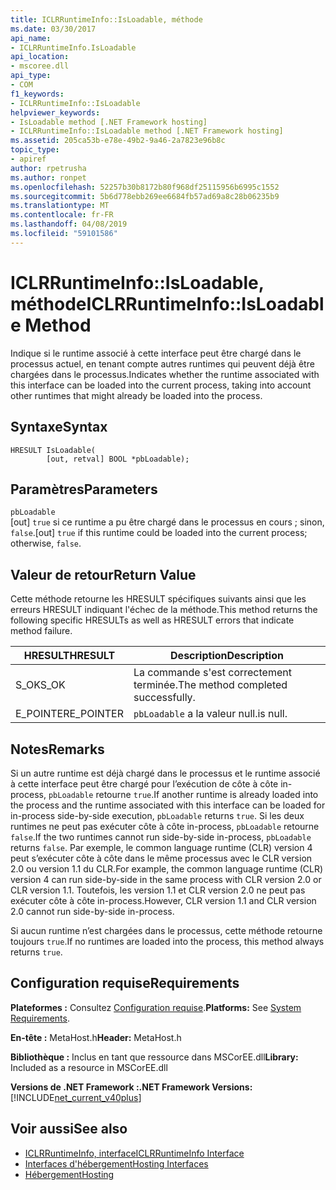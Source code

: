 ```yaml
---
title: ICLRRuntimeInfo::IsLoadable, méthode
ms.date: 03/30/2017
api_name:
- ICLRRuntimeInfo.IsLoadable
api_location:
- mscoree.dll
api_type:
- COM
f1_keywords:
- ICLRRuntimeInfo::IsLoadable
helpviewer_keywords:
- IsLoadable method [.NET Framework hosting]
- ICLRRuntimeInfo::IsLoadable method [.NET Framework hosting]
ms.assetid: 205ca53b-e78e-49b2-9a46-2a7823e96b8c
topic_type:
- apiref
author: rpetrusha
ms.author: ronpet
ms.openlocfilehash: 52257b30b8172b80f968df25115956b6995c1552
ms.sourcegitcommit: 5b6d778ebb269ee6684fb57ad69a8c28b06235b9
ms.translationtype: MT
ms.contentlocale: fr-FR
ms.lasthandoff: 04/08/2019
ms.locfileid: "59101586"
---
```

# <a name="iclrruntimeinfoisloadable-method"></a><span data-ttu-id="390a5-102">ICLRRuntimeInfo::IsLoadable, méthode</span><span class="sxs-lookup"><span data-stu-id="390a5-102">ICLRRuntimeInfo::IsLoadable Method</span></span>
<span data-ttu-id="390a5-103">Indique si le runtime associé à cette interface peut être chargé dans le processus actuel, en tenant compte autres runtimes qui peuvent déjà être chargées dans le processus.</span><span class="sxs-lookup"><span data-stu-id="390a5-103">Indicates whether the runtime associated with this interface can be loaded into the current process, taking into account other runtimes that might already be loaded into the process.</span></span>  
  
## <a name="syntax"></a><span data-ttu-id="390a5-104">Syntaxe</span><span class="sxs-lookup"><span data-stu-id="390a5-104">Syntax</span></span>  
  
```  
HRESULT IsLoadable(  
        [out, retval] BOOL *pbLoadable);  
```  
  
## <a name="parameters"></a><span data-ttu-id="390a5-105">Paramètres</span><span class="sxs-lookup"><span data-stu-id="390a5-105">Parameters</span></span>  
 `pbLoadable`  
 <span data-ttu-id="390a5-106">[out] `true` si ce runtime a pu être chargé dans le processus en cours ; sinon, `false`.</span><span class="sxs-lookup"><span data-stu-id="390a5-106">[out] `true` if this runtime could be loaded into the current process; otherwise, `false`.</span></span>  
  
## <a name="return-value"></a><span data-ttu-id="390a5-107">Valeur de retour</span><span class="sxs-lookup"><span data-stu-id="390a5-107">Return Value</span></span>  
 <span data-ttu-id="390a5-108">Cette méthode retourne les HRESULT spécifiques suivants ainsi que les erreurs HRESULT indiquant l'échec de la méthode.</span><span class="sxs-lookup"><span data-stu-id="390a5-108">This method returns the following specific HRESULTs as well as HRESULT errors that indicate method failure.</span></span>  
  
|<span data-ttu-id="390a5-109">HRESULT</span><span class="sxs-lookup"><span data-stu-id="390a5-109">HRESULT</span></span>|<span data-ttu-id="390a5-110">Description</span><span class="sxs-lookup"><span data-stu-id="390a5-110">Description</span></span>|  
|-------------|-----------------|  
|<span data-ttu-id="390a5-111">S_OK</span><span class="sxs-lookup"><span data-stu-id="390a5-111">S_OK</span></span>|<span data-ttu-id="390a5-112">La commande s'est correctement terminée.</span><span class="sxs-lookup"><span data-stu-id="390a5-112">The method completed successfully.</span></span>|  
|<span data-ttu-id="390a5-113">E_POINTER</span><span class="sxs-lookup"><span data-stu-id="390a5-113">E_POINTER</span></span>|`pbLoadable` <span data-ttu-id="390a5-114">a la valeur null.</span><span class="sxs-lookup"><span data-stu-id="390a5-114">is null.</span></span>|  
  
## <a name="remarks"></a><span data-ttu-id="390a5-115">Notes</span><span class="sxs-lookup"><span data-stu-id="390a5-115">Remarks</span></span>  
 <span data-ttu-id="390a5-116">Si un autre runtime est déjà chargé dans le processus et le runtime associé à cette interface peut être chargé pour l’exécution de côte à côte in-process, `pbLoadable` retourne `true`.</span><span class="sxs-lookup"><span data-stu-id="390a5-116">If another runtime is already loaded into the process and the runtime associated with this interface can be loaded for in-process side-by-side execution, `pbLoadable` returns `true`.</span></span> <span data-ttu-id="390a5-117">Si les deux runtimes ne peut pas exécuter côte à côte in-process, `pbLoadable` retourne `false`.</span><span class="sxs-lookup"><span data-stu-id="390a5-117">If the two runtimes cannot run side-by-side in-process, `pbLoadable` returns `false`.</span></span> <span data-ttu-id="390a5-118">Par exemple, le common language runtime (CLR) version 4 peut s’exécuter côte à côte dans le même processus avec le CLR version 2.0 ou version 1.1 du CLR.</span><span class="sxs-lookup"><span data-stu-id="390a5-118">For example, the common language runtime (CLR) version 4 can run side-by-side in the same process with CLR version 2.0 or CLR version 1.1.</span></span> <span data-ttu-id="390a5-119">Toutefois, les version 1.1 et CLR version 2.0 ne peut pas exécuter côte à côte in-process.</span><span class="sxs-lookup"><span data-stu-id="390a5-119">However, CLR version 1.1 and CLR version 2.0 cannot run side-by-side in-process.</span></span>  
  
 <span data-ttu-id="390a5-120">Si aucun runtime n’est chargées dans le processus, cette méthode retourne toujours `true`.</span><span class="sxs-lookup"><span data-stu-id="390a5-120">If no runtimes are loaded into the process, this method always returns `true`.</span></span>  
  
## <a name="requirements"></a><span data-ttu-id="390a5-121">Configuration requise</span><span class="sxs-lookup"><span data-stu-id="390a5-121">Requirements</span></span>  
 <span data-ttu-id="390a5-122">**Plateformes :** Consultez [Configuration requise](../../../../docs/framework/get-started/system-requirements.md).</span><span class="sxs-lookup"><span data-stu-id="390a5-122">**Platforms:** See [System Requirements](../../../../docs/framework/get-started/system-requirements.md).</span></span>  
  
 <span data-ttu-id="390a5-123">**En-tête :** MetaHost.h</span><span class="sxs-lookup"><span data-stu-id="390a5-123">**Header:** MetaHost.h</span></span>  
  
 <span data-ttu-id="390a5-124">**Bibliothèque :** Inclus en tant que ressource dans MSCorEE.dll</span><span class="sxs-lookup"><span data-stu-id="390a5-124">**Library:** Included as a resource in MSCorEE.dll</span></span>  
  
 **<span data-ttu-id="390a5-125">Versions de .NET Framework :</span><span class="sxs-lookup"><span data-stu-id="390a5-125">.NET Framework Versions:</span></span>** [!INCLUDE[net_current_v40plus](../../../../includes/net-current-v40plus-md.md)]  
  
## <a name="see-also"></a><span data-ttu-id="390a5-126">Voir aussi</span><span class="sxs-lookup"><span data-stu-id="390a5-126">See also</span></span>

- [<span data-ttu-id="390a5-127">ICLRRuntimeInfo, interface</span><span class="sxs-lookup"><span data-stu-id="390a5-127">ICLRRuntimeInfo Interface</span></span>](../../../../docs/framework/unmanaged-api/hosting/iclrruntimeinfo-interface.md)
- [<span data-ttu-id="390a5-128">Interfaces d'hébergement</span><span class="sxs-lookup"><span data-stu-id="390a5-128">Hosting Interfaces</span></span>](../../../../docs/framework/unmanaged-api/hosting/hosting-interfaces.md)
- [<span data-ttu-id="390a5-129">Hébergement</span><span class="sxs-lookup"><span data-stu-id="390a5-129">Hosting</span></span>](../../../../docs/framework/unmanaged-api/hosting/index.md)
